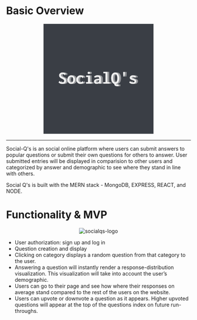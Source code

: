 # Basic Overview

<p align="center">
  <img src="frontend/public/images/logo.png" width="300" title="socialqs-logo">
</p>

---------

Social-Q's is an social online platform where users can submit answers to popular questions or submit their own questions for others to answer. User submitted entries will be displayed in comparision to other users and categorized by answer and demographic to see where they stand in line with others. 


Social Q's is built with the MERN stack - MongoDB, EXPRESS, REACT, and NODE.

# Functionality & MVP

<p align="center">
  <img src="frontend/public/images/socialq.gif" width="750" title="socialqs-logo">
</p>


* User authorization: sign up and log in
* Question creation and display
* Clicking on category displays a random question from that category to the user. 
* Answering a question will instantly render a response-distribution visualization. This visualization will take into account the user’s demographic. 
* Users can go to their page and see how where their responses on average stand compared to the rest of the users on the website. 
* Users can upvote or downvote a question as it appears. Higher upvoted questions will appear at the top of the questions index on future run-throughs. 


